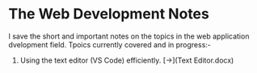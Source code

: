 # The Web Development Notes
 I save the short and important notes on the topics in the web application dvelopment field.
Tpoics currently covered and in progress:-
1) Using the text editor (VS Code) efficiently. [->](Text Editor.docx)
